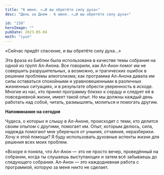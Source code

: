 ```yaml
---
title: "6 июня. «…И вы обретёте силу духа»"
desc: "День за Днем - 6 июня. «…И вы обретёте силу духа»"

id: "158"
heroImage: ""
pubDate: 2023-05-04
moth: "iyun"
---
```


«Сейчас придёт спасение, и вы обретёте силу духа…»

Эта фраза из Библии была использована в качестве темы собрания на одной из
групп Ал-Анона. Все говорили, как Ал-Анон помог им не совершить
разрушительных, а возможно, и трагических ошибок в решении проблемы
алкоголизма; как программа Ал-Анона давала им силы оставаться спокойными и
уравновешенными в различных жизненных ситуациях, и в результате обрести
уверенность в исходе. Многие из нас, кто принял программу близко к сердцу и
следует ей в повседневной жизни, имеет такой опыт. Но мы должны каждый день
работать над собой, читать, размышлять, молиться и помогать другим.

**Напоминание на сегодня**

Чудеса, о которых я слышу в Ал-Аноне, происходят с теми, кто делится своим
опытом с другими, помогает им. Опыт, которым делюсь, сила, надежда помогают
мне уберечься от уныния, отчаяния, неразберихи. Хочу я этой помощи? Я буду
использовать духовные аспекты жизни для решения всех моих проблем.

«Вскоре я поняла, что Ал-Анон — это не просто вечер, проведённый на собрании,
когда ты слушаешь выступающих и затем всё забываешь до следующего собрания.
Ал-Анон — это каждодневная работа с программой, которую за меня никто не
сделает.
